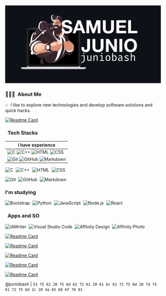 ![Software Engineer & Web Developer](assets/profile.png)

### 👨🏻‍💻 &nbsp;About Me
💡 &nbsp;I like to explore new technologies and develop software solutions and quick hacks.
    
[![Readme Card](https://github-readme-stats.vercel.app/api/top-langs/?username=juniobash&layout=compact&langs_count=7&hide_border=true&theme=dark)]()

### &nbsp; Tech Stacks
|**I have experience**|
| ---   |
|![C](https://img.shields.io/badge/-C-05122A?style=flat&logo=C&logoColor=A8B9CC) ![C++](https://img.shields.io/badge/-C++-05122A?style=flat&logo=C%2B%2B&logoColor=00599C) ![HTML](https://img.shields.io/badge/-HTML-05122A?style=flat&logo=HTML5) ![CSS](https://img.shields.io/badge/-CSS-05122A?style=flat&logo=CSS3&logoColor=1572B6)&nbsp;|
|![Git](https://img.shields.io/badge/-Git-05122A?style=flat&logo=git) ![GitHub](https://img.shields.io/badge/-GitHub-05122A?style=flat&logo=github) ![Markdown](https://img.shields.io/badge/-Markdown-05122A?style=flat&logo=markdown)|

![C](https://img.shields.io/badge/-C-05122A?style=flat&logo=C&logoColor=A8B9CC)&nbsp;
![C++](https://img.shields.io/badge/-C++-05122A?style=flat&logo=C%2B%2B&logoColor=00599C)&nbsp;
![HTML](https://img.shields.io/badge/-HTML-05122A?style=flat&logo=HTML5)&nbsp;
![CSS](https://img.shields.io/badge/-CSS-05122A?style=flat&logo=CSS3&logoColor=1572B6)&nbsp;

![Git](https://img.shields.io/badge/-Git-05122A?style=flat&logo=git)&nbsp;
![GitHub](https://img.shields.io/badge/-GitHub-05122A?style=flat&logo=github)&nbsp;
![Markdown](https://img.shields.io/badge/-Markdown-05122A?style=flat&logo=markdown)&nbsp;

### I'm studying

![Bootstrap](https://img.shields.io/badge/-Bootstrap-05122A?style=flat&logo=bootstrap&logoColor=563D7C)&nbsp;
![Python](https://img.shields.io/badge/-Python-05122A?style=flat&logo=python)&nbsp;
![JavaScript](https://img.shields.io/badge/-JavaScript-05122A?style=flat&logo=javascript)&nbsp;
![Node.js](https://img.shields.io/badge/-Node.js-05122A?style=flat&logo=node.js)&nbsp;
![React](https://img.shields.io/badge/-React-05122A?style=flat&logo=react)&nbsp;

### &nbsp; Apps and SO
![iAWriter](https://img.shields.io/badge/-InDesign-05122A?style=flat&logo=adobe-indesign)&nbsp;
![Visual Studio Code](https://img.shields.io/badge/-Visual%20Studio%20Code-05122A?style=flat&logo=visual-studio-code&logoColor=007ACC)&nbsp;
![Affinity Design](https://img.shields.io/badge/-Illustrator-05122A?style=flat&logo=adobe-illustrator)&nbsp;
![Affinity Photo](https://img.shields.io/badge/-Photoshop-05122A?style=flat&logo=adobe-photoshop)&nbsp;

[![Readme Card](https://github-readme-stats.vercel.app/api/pin/?username=juniobash&repo=backpack&hide_border=true&theme=dark)](https://github.com/juniobash/backpack)

[![Readme Card](https://github-readme-stats.vercel.app/api/pin/?username=juniobash&repo=completeProjects&hide_border=true&theme=dark)](https://github.com/juniobash/completeProjects)

[![Readme Card](https://github-readme-stats.vercel.app/api/pin/?username=juniobash&repo=projectsUnderConstruction&hide_border=true&theme=dark)](https://github.com/juniobash/projectsUnderConstruction)

[![Readme Card](https://github-readme-stats.vercel.app/api/pin/?username=juniobash&repo=webDeveloper&hide_border=true&theme=dark)](https://github.com/juniobash/webDeveloper)

[![Readme Card](https://github-readme-stats.vercel.app/api/pin/?username=juniobash&repo=softwareEngineer&hide_border=true&theme=dark)](https://github.com/juniobash/softwareEngineer)

@juniobash | `53 75 62 20 75 6d 62 72 61 20 61 6c 61 72 75 6d 20 74 75 61 72 75 6d 2c 20 4a 65 68 6f 76 61`

